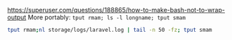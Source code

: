 https://superuser.com/questions/188865/how-to-make-bash-not-to-wrap-output
More portably: `tput rmam; ls -l longname; tput smam`


```bash
tput rmam;nl storage/logs/laravel.log | tail -n 50 -fz; tput smam
```
